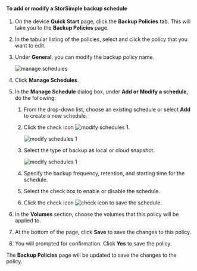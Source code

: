 
<!--author=SharS last changed: 11/04/15-->

#### To add or modify a StorSimple backup schedule

1. On the device **Quick Start** page, click the **Backup Policies** tab. This will take you to the **Backup Policies** page.

2. In the tabular listing of the policies, select and click the policy that you want to edit.

3. Under **General**, you can modify the backup policy name.

     ![manage schedules](./media/storsimple-add-modify-backup-schedule-u2/AddModifyGeneral.png)

4. Click **Manage Schedules**. 

5. In the **Manage Schedule** dialog box, under **Add or Modify a schedule**, do the following:

    1. From the drop-down list, choose an existing schedule or select **Add** to create a new schedule.
    2. Click the check icon ![modify schedules 1](./media/storsimple-add-modify-backup-schedule-u2/HCS_CheckIcon-include.png). 

        ![modify schedules 1](./media/storsimple-add-modify-backup-schedule-u2/AddModify1.png)

    2. Select the type of backup as local or cloud snapshot.

        ![modify schedules 1](./media/storsimple-add-modify-backup-schedule-u2/AddModify2.png) 

    3. Specify the backup frequency, retention, and starting time for the schedule.

    4. Select the check box to enable or disable the schedule.

    5. Click the check icon ![check icon](./media/storsimple-add-modify-backup-schedule-u2/HCS_CheckIcon-include.png) to save the schedule.

5. In the **Volumes** section, choose the volumes that this policy will be applied to.

6. At the bottom of the page, click **Save** to save the changes to this policy.

7. You will prompted for confirmation. Click **Yes** to save the policy.

The **Backup Policies** page will be updated to save the changes to the policy.
 




